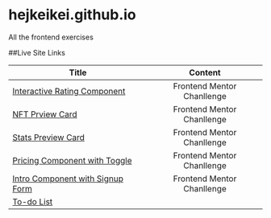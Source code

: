 # hejkeikei.github.io
All the frontend exercises

##Live Site Links

| **Title** | **Content** |
|-----------|:-------------:|
|[Interactive Rating Component](https://hejkeikei.github.io/interactive-rating-component/)|Frontend Mentor Chanllenge|
|[NFT Prview Card](https://hejkeikei.github.io/nft-preview-card-component-main/)|Frontend Mentor Chanllenge|
|[Stats Preview Card](https://hejkeikei.github.io/stats-preview-card-component-main/)|Frontend Mentor Chanllenge|
|[Pricing Component with Toggle](https://hejkeikei.github.io/pricing-component-with-toggle-master/)|Frontend Mentor Chanllenge|
|[Intro Component with Signup Form](https://hejkeikei.github.io/intro-component-with-signup-form-master/)|Frontend Mentor Chanllenge|
|[To-do List](https://hejkeikei.github.io/to-do-list_vanillajs/)|             |
